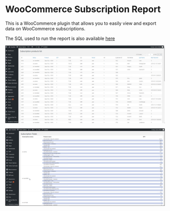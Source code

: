 # WooCommerce Subscription Report

This is a WooCommerce plugin that allows you to easily view and export data on WooCommerce subscriptions.

The SQL used to run the report is also available [here](https://gist.github.com/dkwiebe/477d5f8af91022357ef13324a06a130e)

![List](https://github.com/cloudveiltech/wc-subscription-report/raw/master/screenshots/Subscription_list.png "Subscription List")


![Overview](https://github.com/cloudveiltech/wc-subscription-report/raw/master/screenshots/Subscription_overview.png "Subscription Overview")
